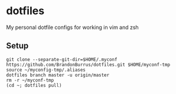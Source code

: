 # dotfiles

My personal dotfile configs for working in vim and zsh

## Setup

```
git clone --separate-git-dir=$HOME/.myconf https://github.com/BrandonBurrus/dotfiles.git $HOME/myconf-tmp
source ~/myconfig-tmp/.aliases
dotfiles branch master -u origin/master
rm -r ~/myconf-tmp
(cd ~; dotfiles pull)
```


